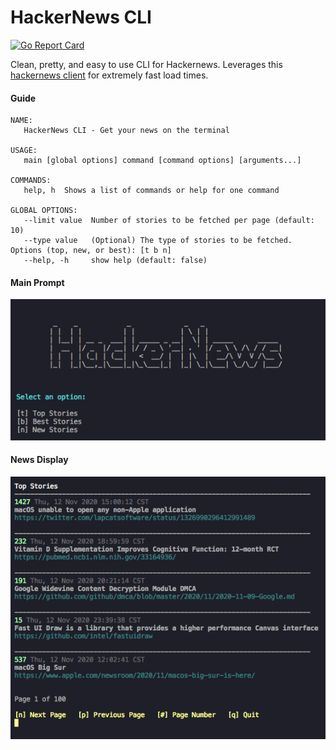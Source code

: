# HackerNews CLI

[![Go Report Card](https://goreportcard.com/badge/github.com/brandenc40/hackernews-cli)](https://goreportcard.com/report/github.com/brandenc40/hackernews-cli)

Clean, pretty, and easy to use CLI for Hackernews. Leverages this [hackernews client](https://github.com/brandenc40/hackernews) for extremely fast load times.


#### Guide

```
NAME:
   HackerNews CLI - Get your news on the terminal

USAGE:
   main [global options] command [command options] [arguments...]

COMMANDS:
   help, h  Shows a list of commands or help for one command

GLOBAL OPTIONS:
   --limit value  Number of stories to be fetched per page (default: 10)
   --type value   (Optional) The type of stories to be fetched. Options (top, new, or best): [t b n]
   --help, -h     show help (default: false)
```

#### Main Prompt

![Main Prompt](https://raw.githubusercontent.com/brandenc40/hackernews-cli/master/screenshots/main-prompt.png)

#### News Display

![News Display](https://raw.githubusercontent.com/brandenc40/hackernews-cli/master/screenshots/news-display.png)
